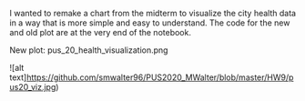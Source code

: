 I wanted to remake a chart from the midterm to visualize the city health data in a way that is more simple and easy to understand. The code for the new and old plot are at the very end of the notebook.

New plot:
pus_20_health_visualization.png

![alt text]https://github.com/smwalter96/PUS2020_MWalter/blob/master/HW9/pus20_viz.jpg)
